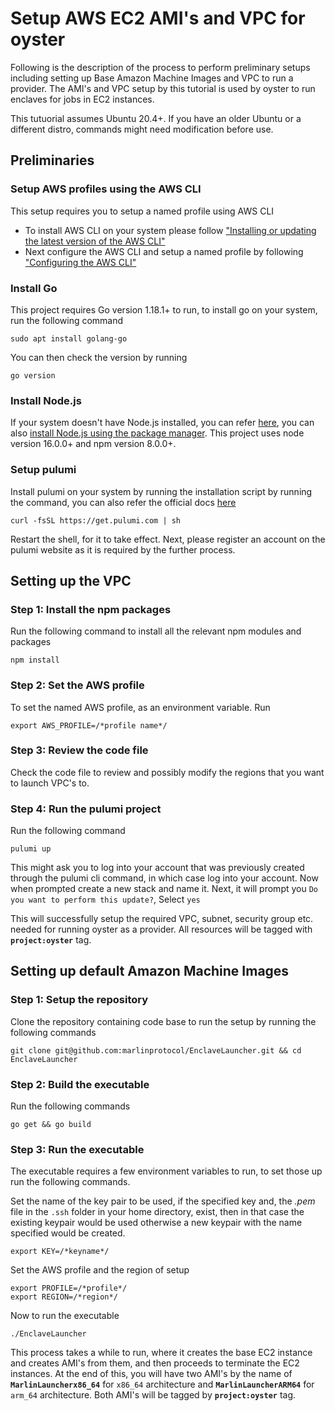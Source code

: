 
# Setup AWS EC2 AMI's and VPC for oyster
Following is the description of the process to perform preliminary setups including setting up Base Amazon Machine Images and VPC to run a provider. The AMI's and VPC setup by this tutorial is used by oyster to run enclaves for jobs in EC2 instances.

This tutuorial assumes Ubuntu 20.4+. If you have an older Ubuntu or a different distro, commands might need modification before use.

 
## Preliminaries

### Setup AWS profiles using the AWS CLI
This setup requires you to setup a named profile using AWS CLI 

 - To install AWS CLI on your system please follow ["Installing or updating the latest version of the AWS CLI"](https://docs.aws.amazon.com/cli/latest/userguide/getting-started-install.html)
 - Next configure the AWS CLI and setup a named profile by following ["Configuring the AWS CLI"](https://docs.aws.amazon.com/cli/latest/userguide/cli-chap-configure.html)

### Install Go
This project requires Go version 1.18.1+ to run, to install go on your system, run the following command

    sudo apt install golang-go
You can then check the version by running 

    go version

 ### Install Node.js
 If your system doesn't have Node.js installed, you can refer [here](https://nodejs.org/en/download/), you can also [install Node.js using the package manager](https://nodejs.org/en/download/package-manager/). This project uses node version 16.0.0+ and npm version 8.0.0+.

### Setup pulumi
Install pulumi on your system by running the installation script by running the command, you can also refer the official docs [here](https://www.pulumi.com/docs/get-started/aws/begin/#before-you-begin) 

    curl -fsSL https://get.pulumi.com | sh
Restart the shell, for it to take effect. Next, please register an account on the pulumi website as it is required by the further process.  

## Setting up the VPC
### Step 1: Install the npm packages
Run the following command to install all the relevant npm modules and packages

    npm install
### Step 2: Set the AWS profile
To set the named AWS profile, as an environment variable. Run

    export AWS_PROFILE=/*profile name*/
### Step 3: Review the code file
Check the code file to review and possibly modify the regions that you want to launch VPC's to. 
 
### Step 4: Run the pulumi project
Run the following command

    pulumi up
This might ask you to log into your account that was previously created through the pulumi cli command, in which case log into your account. Now when prompted create a new stack and name it.
Next, it will prompt you `Do you want to perform this update?`, Select `yes` 

This will successfully setup the required VPC, subnet, security group etc. needed for running oyster as a provider. All resources will be tagged with **`project:oyster`** tag.

## Setting up default Amazon Machine Images
### Step 1: Setup the repository
Clone the repository containing code base to run the setup by running the following commands

    git clone git@github.com:marlinprotocol/EnclaveLauncher.git && cd EnclaveLauncher
### Step 2: Build the executable
Run the following commands

    go get && go build
### Step 3: Run the executable
The executable requires a few environment variables to run, to set those up run the following commands. 

Set the name of the key pair to be used, if the specified key and, the *.pem* file in the `.ssh` folder in your home directory, exist, then in that case the existing keypair would be used otherwise a new keypair with the name specified would be created. 

    export KEY=/*keyname*/
    
Set the AWS profile and the region of setup

    export PROFILE=/*profile*/
    export REGION=/*region*/
Now to run the executable

    ./EnclaveLauncher
This process takes a while to run, where it creates the base EC2 instance and creates AMI's from them, and then proceeds to terminate the EC2 instances. At the end of this, you will have two AMI's by the name of  **`MarlinLauncherx86_64`** for `x86_64` architecture and **`MarlinLauncherARM64`** for `arm_64` architecture. Both AMI's will be tagged by **`project:oyster`** tag.

 

